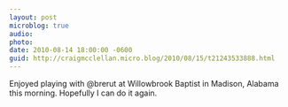 ```yaml
---
layout: post
microblog: true
audio: 
photo: 
date: 2010-08-14 18:00:00 -0600
guid: http://craigmcclellan.micro.blog/2010/08/15/t21243533888.html
---
```

Enjoyed playing with @brerut at Willowbrook Baptist in Madison, Alabama this morning. Hopefully I can do it again.
